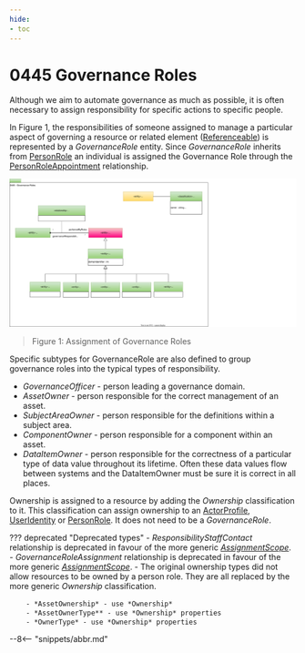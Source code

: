 ```yaml
---
hide:
- toc
---
```


<!-- SPDX-License-Identifier: CC-BY-4.0 -->
<!-- Copyright Contributors to the ODPi Egeria project. -->

# 0445 Governance Roles

Although we aim to automate governance as much as possible, it is often necessary to
assign responsibility for specific actions to specific people.

In Figure 1, the responsibilities of someone assigned to manage a
particular aspect of governing a resource or related element ([Referenceable](/types/0/0010-Base-Model))
is represented by a *GovernanceRole* entity.
Since *GovernanceRole* inherits from [PersonRole](/types/1/0112-People)
an individual is assigned the Governance Role through the [PersonRoleAppointment](/types/1/0112-People)
relationship.

![UML](0445-Governance-Roles.svg)
> Figure 1: Assignment of Governance Roles

Specific subtypes for GovernanceRole are also defined to group governance roles into
the typical types of responsibility.

* *GovernanceOfficer* - person leading a governance domain.
* *AssetOwner* - person responsible for the correct management of an asset.
* *SubjectAreaOwner* - person responsible for the definitions within a subject area.
* *ComponentOwner* - person responsible for a component within an asset.
* *DataItemOwner* - person responsible for the correctness of a particular type of data value throughout its
lifetime.  Often these data values flow between systems and the DataItemOwner must be sure it is correct in all places.

Ownership is assigned to a resource by adding the *Ownership* classification to it.
This classification can assign ownership to an [ActorProfile](/1/0110-Actors),
[UserIdentity](/types/1/0110-Actors) or [PersonRole](/types/1/0112-People).
It does not need to be a *GovernanceRole*.

??? deprecated "Deprecated types"
    - *ResponsibilityStaffContact* relationship is deprecated in favour of the more generic [*AssignmentScope*](/types/1/0120-Assignment-Scopes).
    - *GovernanceRoleAssignment* relationship is deprecated in favour of the more generic [*AssignmentScope*](/types/1/0120-Assignment-Scopes).
    - The original ownership types did not allow resources to be owned by a person role. They are all replaced by the more generic *Ownership* classification.

        - *AssetOwnership* - use *Ownership*
        - *AssetOwnerType** - use *Ownership* properties
        - *OwnerType* - use *Ownership* properties

--8<-- "snippets/abbr.md"
